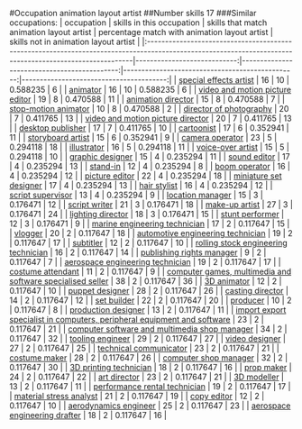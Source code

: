 #Occupation animation layout artist
##Number skills 17
###Similar occupations:
| occupation                                                                                                                                              |   skills in this occupation |   skills that match animation layout artist |   percentage match with animation layout artist |   skills not in animation layout artist |
|:--------------------------------------------------------------------------------------------------------------------------------------------------------|----------------------------:|--------------------------------------------:|------------------------------------------------:|----------------------------------------:|
| [special effects artist](special_effects_artist.md)                                                                                                     |                          16 |                                          10 |                                        0.588235 |                                       6 |
| [animator](animator.md)                                                                                                                                 |                          16 |                                          10 |                                        0.588235 |                                       6 |
| [video and motion picture editor](video_and_motion_picture_editor.md)                                                                                   |                          19 |                                           8 |                                        0.470588 |                                      11 |
| [animation director](animation_director.md)                                                                                                             |                          15 |                                           8 |                                        0.470588 |                                       7 |
| [stop-motion animator](stop-motion_animator.md)                                                                                                         |                          10 |                                           8 |                                        0.470588 |                                       2 |
| [director of photography](director_of_photography.md)                                                                                                   |                          20 |                                           7 |                                        0.411765 |                                      13 |
| [video and motion picture director](video_and_motion_picture_director.md)                                                                               |                          20 |                                           7 |                                        0.411765 |                                      13 |
| [desktop publisher](desktop_publisher.md)                                                                                                               |                          17 |                                           7 |                                        0.411765 |                                      10 |
| [cartoonist](cartoonist.md)                                                                                                                             |                          17 |                                           6 |                                        0.352941 |                                      11 |
| [storyboard artist](storyboard_artist.md)                                                                                                               |                          15 |                                           6 |                                        0.352941 |                                       9 |
| [camera operator](camera_operator.md)                                                                                                                   |                          23 |                                           5 |                                        0.294118 |                                      18 |
| [illustrator](illustrator.md)                                                                                                                           |                          16 |                                           5 |                                        0.294118 |                                      11 |
| [voice-over artist](voice-over_artist.md)                                                                                                               |                          15 |                                           5 |                                        0.294118 |                                      10 |
| [graphic designer](graphic_designer.md)                                                                                                                 |                          15 |                                           4 |                                        0.235294 |                                      11 |
| [sound editor](sound_editor.md)                                                                                                                         |                          17 |                                           4 |                                        0.235294 |                                      13 |
| [stand-in](stand-in.md)                                                                                                                                 |                          12 |                                           4 |                                        0.235294 |                                       8 |
| [boom operator](boom_operator.md)                                                                                                                       |                          16 |                                           4 |                                        0.235294 |                                      12 |
| [picture editor](picture_editor.md)                                                                                                                     |                          22 |                                           4 |                                        0.235294 |                                      18 |
| [miniature set designer](miniature_set_designer.md)                                                                                                     |                          17 |                                           4 |                                        0.235294 |                                      13 |
| [hair stylist](hair_stylist.md)                                                                                                                         |                          16 |                                           4 |                                        0.235294 |                                      12 |
| [script supervisor](script_supervisor.md)                                                                                                               |                          13 |                                           4 |                                        0.235294 |                                       9 |
| [location manager](location_manager.md)                                                                                                                 |                          15 |                                           3 |                                        0.176471 |                                      12 |
| [script writer](script_writer.md)                                                                                                                       |                          21 |                                           3 |                                        0.176471 |                                      18 |
| [make-up artist](make-up_artist.md)                                                                                                                     |                          27 |                                           3 |                                        0.176471 |                                      24 |
| [lighting director](lighting_director.md)                                                                                                               |                          18 |                                           3 |                                        0.176471 |                                      15 |
| [stunt performer](stunt_performer.md)                                                                                                                   |                          12 |                                           3 |                                        0.176471 |                                       9 |
| [marine engineering technician](marine_engineering_technician.md)                                                                                       |                          17 |                                           2 |                                        0.117647 |                                      15 |
| [vlogger](vlogger.md)                                                                                                                                   |                          20 |                                           2 |                                        0.117647 |                                      18 |
| [automotive engineering technician](automotive_engineering_technician.md)                                                                               |                          19 |                                           2 |                                        0.117647 |                                      17 |
| [subtitler](subtitler.md)                                                                                                                               |                          12 |                                           2 |                                        0.117647 |                                      10 |
| [rolling stock engineering technician](rolling_stock_engineering_technician.md)                                                                         |                          16 |                                           2 |                                        0.117647 |                                      14 |
| [publishing rights manager](publishing_rights_manager.md)                                                                                               |                           9 |                                           2 |                                        0.117647 |                                       7 |
| [aerospace engineering technician](aerospace_engineering_technician.md)                                                                                 |                          19 |                                           2 |                                        0.117647 |                                      17 |
| [costume attendant](costume_attendant.md)                                                                                                               |                          11 |                                           2 |                                        0.117647 |                                       9 |
| [computer games, multimedia and software specialised seller](computer_games,_multimedia_and_software_specialised_seller.md)                             |                          38 |                                           2 |                                        0.117647 |                                      36 |
| [3D animator](3D_animator.md)                                                                                                                           |                          12 |                                           2 |                                        0.117647 |                                      10 |
| [puppet designer](puppet_designer.md)                                                                                                                   |                          28 |                                           2 |                                        0.117647 |                                      26 |
| [casting director](casting_director.md)                                                                                                                 |                          14 |                                           2 |                                        0.117647 |                                      12 |
| [set builder](set_builder.md)                                                                                                                           |                          22 |                                           2 |                                        0.117647 |                                      20 |
| [producer](producer.md)                                                                                                                                 |                          10 |                                           2 |                                        0.117647 |                                       8 |
| [production designer](production_designer.md)                                                                                                           |                          13 |                                           2 |                                        0.117647 |                                      11 |
| [import export specialist in computers, peripheral equipment and software](import_export_specialist_in_computers,_peripheral_equipment_and_software.md) |                          23 |                                           2 |                                        0.117647 |                                      21 |
| [computer software and multimedia shop manager](computer_software_and_multimedia_shop_manager.md)                                                       |                          34 |                                           2 |                                        0.117647 |                                      32 |
| [tooling engineer](tooling_engineer.md)                                                                                                                 |                          29 |                                           2 |                                        0.117647 |                                      27 |
| [video designer](video_designer.md)                                                                                                                     |                          27 |                                           2 |                                        0.117647 |                                      25 |
| [technical communicator](technical_communicator.md)                                                                                                     |                          23 |                                           2 |                                        0.117647 |                                      21 |
| [costume maker](costume_maker.md)                                                                                                                       |                          28 |                                           2 |                                        0.117647 |                                      26 |
| [computer shop manager](computer_shop_manager.md)                                                                                                       |                          32 |                                           2 |                                        0.117647 |                                      30 |
| [3D printing technician](3D_printing_technician.md)                                                                                                     |                          18 |                                           2 |                                        0.117647 |                                      16 |
| [prop maker](prop_maker.md)                                                                                                                             |                          24 |                                           2 |                                        0.117647 |                                      22 |
| [art director](art_director.md)                                                                                                                         |                          23 |                                           2 |                                        0.117647 |                                      21 |
| [3D modeller](3D_modeller.md)                                                                                                                           |                          13 |                                           2 |                                        0.117647 |                                      11 |
| [performance rental technician](performance_rental_technician.md)                                                                                       |                          19 |                                           2 |                                        0.117647 |                                      17 |
| [material stress analyst](material_stress_analyst.md)                                                                                                   |                          21 |                                           2 |                                        0.117647 |                                      19 |
| [copy editor](copy_editor.md)                                                                                                                           |                          12 |                                           2 |                                        0.117647 |                                      10 |
| [aerodynamics engineer](aerodynamics_engineer.md)                                                                                                       |                          25 |                                           2 |                                        0.117647 |                                      23 |
| [aerospace engineering drafter](aerospace_engineering_drafter.md)                                                                                       |                          18 |                                           2 |                                        0.117647 |                                      16 |
